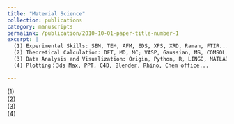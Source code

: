 ```yaml
---
title: "Material Science"
collection: publications
category: manuscripts
permalink: /publication/2010-10-01-paper-title-number-1
excerpt: |
  (1) Experimental Skills: SEM, TEM, AFM, EDS, XPS, XRD, Raman, FTIR...  
  (2) Theoretical Calculation: DFT, MD, MC; VASP, Gaussian, MS, COMSOL...  
  (3) Data Analysis and Visualization: Origin, Python, R, LINGO, MATLAB...  
  (4) Plotting：3ds Max, PPT, C4D, Blender, Rhino, Chem office...  

---
```


(1)  
(2)  
(3)  
(4)  

